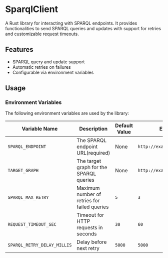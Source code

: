 # SparqlClient

A Rust library for interacting with SPARQL endpoints.
It provides functionalities to send SPARQL queries and updates with support for retries and customizable request timeouts.

## Features

- SPARQL query and update support
- Automatic retries on failures
- Configurable via environment variables

## Usage

### Environment Variables

The following environment variables are used by the library:

| Variable Name               | Description                                  | Default Value | Example                     |
| --------------------------- | -------------------------------------------- | ------------- | --------------------------- |
| `SPARQL_ENDPOINT`           | The SPARQL endpoint URL(required)            | None          | `http://example.org/sparql` |
| `TARGET_GRAPH`              | The target graph for the SPARQL queries      | None          | `http://example.org/graph`  |
| `SPARQL_MAX_RETRY`          | Maximum number of retries for failed queries | `5`           | `3`                         |
| `REQUEST_TIMEOUT_SEC`       | Timeout for HTTP requests in seconds         | `30`          | `60`                        |
| `SPARQL_RETRY_DELAY_MILLIS` | Delay before next retry                      | `5000`        | `5000`                      |
